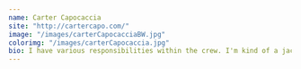 ```yaml
---
name: Carter Capocaccia
site: "http://cartercapo.com/"
image: "/images/carterCapocacciaBW.jpg"
colorimg: "/images/carterCapocaccia.jpg"
bio: I have various responsibilities within the crew. I'm kind of a jack-of-all-trades, really. I, one time, manned a flamethrower.
---
```

